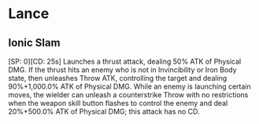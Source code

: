 # Lance

## Ionic Slam

[SP: 0][CD: 25s] Launches a thrust attack, dealing 50% ATK of Physical DMG. If the thrust hits an enemy who is not in Invincibility or Iron Body state, then unleashes Throw ATK, controlling the target and dealing 90%+1,000.0% ATK of Physical DMG. While an enemy is launching certain moves, the wielder can unleash a counterstrike Throw with no restrictions when the weapon skill button flashes to control the enemy and deal 20%+500.0% ATK of Physical DMG; this attack has no CD.